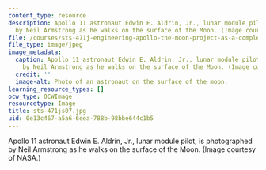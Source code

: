 ```yaml
---
content_type: resource
description: Apollo 11 astronaut Edwin E. Aldrin, Jr., lunar module pilot, is photographed
  by Neil Armstrong as he walks on the surface of the Moon. (Image courtesy of NASA.)
file: /courses/sts-471j-engineering-apollo-the-moon-project-as-a-complex-system-spring-2007/0e13c467a5a66eea788b98bbe644c1b5_sts-471js07.jpg
file_type: image/jpeg
image_metadata:
  caption: Apollo 11 astronaut Edwin E. Aldrin, Jr., lunar module pilot, is photographed
    by Neil Armstrong as he walks on the surface of the Moon. (Image courtesy of [NASA](http://www.nasa.gov/).)
  credit: ''
  image-alt: Photo of an astronaut on the surface of the moon.
learning_resource_types: []
ocw_type: OCWImage
resourcetype: Image
title: sts-471js07.jpg
uid: 0e13c467-a5a6-6eea-788b-98bbe644c1b5
---
```

Apollo 11 astronaut Edwin E. Aldrin, Jr., lunar module pilot, is photographed by Neil Armstrong as he walks on the surface of the Moon. (Image courtesy of NASA.)


